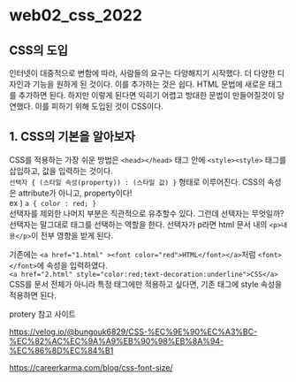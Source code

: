# web02_css_2022
## CSS의 도입
인터넷이 대중적으로 변함에 따라, 사람들의 요구는 다양해지기 시작했다. 더 다양한 디자인과 기능을 원하게 된 것이다. 이를 추가하는 것은 쉽다. HTML 문법에 새로운 태그를 추가하면 된다. 하지만 이렇게 된다면 익히기 어렵고 방대한 문법이 만들어질것이 당연했다. 이를 피하기 위해 도입된 것이 CSS이다.
## 1. CSS의 기본을 알아보자
CSS를 적용하는 가장 쉬운 방법은 `<head></head>` 태그 안에 `<style><style>` 태그를 삽입하고, 값을 입력하는 것이다.  
`선택자 { (스타일 속성(property)) : (스타일 값) }` 형태로 이루어진다. CSS의 속성은 attribute가 아니고, property이다!  
ex ) `a { color : red; }`  
선택자를 제외한 나머지 부분은 직관적으로 유추할수 있다. 그런데 선택자는 무엇일까? 선택자는 말그대로 태그를 선택하는 역할을 한다. 선택자가 p라면 html 문서 내의 `<p>내용</p>`이 전부 영향을 받게 된다.  

기존에는 `<a href="1.html" ><font color="red">HTML</font></a>`처럼 `<font></font>`에 속성을 입력하였다.  
`<a href="2.html" style="color:red;text-decoration:underline">CSS</a>` CSS를 문서 전체가 아니라 특정 태그에만 적용하고 싶다면, 기존 태그에 style 속성을 적용하면 된다.

protery 참고 사이트

https://velog.io/@bungouk6829/CSS-%EC%9E%90%EC%A3%BC-%EC%82%AC%EC%9A%A9%EB%90%98%EB%8A%94-%EC%86%8D%EC%84%B1

https://careerkarma.com/blog/css-font-size/